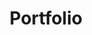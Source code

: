 ---
title: Portfolio
sections:
  - type: hero_section
    title: Portfolio
    align: center
  - type: content_section
    content: >-
      Here are some of the amazing startups in our community. Feel free to check them out!
  
  - type: cta_section
    title: Join the Team
    subtitle: Are you interested in being listed here?
    actions:
      - label: Contact Us
        url: /contact
        style: secondary
    has_background: true
    background_color: blue
seo:
  title: Portfolio
  description: This is a list of startups in our community
layout: advanced
---